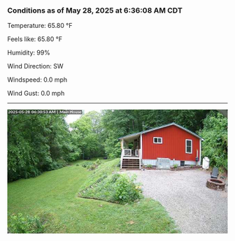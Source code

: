 ### Conditions as of May 28, 2025 at 6:36:08 AM CDT 

Temperature: 65.80 &deg;F

Feels like: 65.80 &deg;F

Humidity: 99%

Wind Direction: SW

Windspeed: 0.0 mph

Wind Gust: 0.0 mph

---

<img src="./images/latest.jpeg"/>

